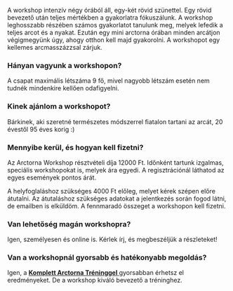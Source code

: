 A workshop intenzív négy órából áll, egy-két rövid szünettel. Egy
rövid bevezető után teljes mértékben a gyakorlatra fókuszálunk. A
workshop leghosszabb részében számos gyakorlatot tanulunk meg, melyek
lefedik a teljes arcot és a nyakat. Ezután egy mini arctorna órában
minden arcátjon végigmegyünk úgy, ahogy otthon kell majd gyakorolni. A
workshopot egy kellemes arcmasszázzsal&nbsp;zárjuk.

### Hányan vagyunk a&nbsp;workshopon?

A csapat maximális létszáma 9 fő, mivel nagyobb létszám esetén nem
tudnék mindenkire kellően&nbsp;odafigyelni.

### Kinek ajánlom a&nbsp;workshopot?

Bárkinek, aki szeretné természetes módszerrel fiatalon tartani az
arcát, 20 évestől <span class="u-NoWrap">95 éves korig :)</span>

### Mennyibe kerül, és hogyan kell fizetni?

Az Arctorna Workshop résztvételi díja 12000&nbsp;Ft. Időnként tartunk izgalmas,
speciális workshopokat is, melyek ára egyedi. A regisztrációnál láthatod az
egyes események pontos árát.

A helyfoglaláshoz szükséges 4000&nbsp;Ft előleg, melyet kérek
szépen előre átutalni. Az átutaláshoz szükséges adatokat a jelentkezés
során fogod látni, de emailben is elküldöm. A fennmaradó összeget a
workshopon kell fizetni.

### Van lehetőség magán workshopra?

Igen, személyesen és online is. Kérlek írj, és
megbeszéljük&nbsp;a&nbsp;részleteket!

### Van a workshopnál gyorsabb és hatékonyabb&nbsp;megoldás?

Igen, a
<a href="{{ site.baseurl }}{% link trening.md %}">
  <strong>Komplett Arctorna Tréninggel</strong>
</a> gyorsabban érhetsz el eredményeket. De a workshop kiváló bevezető
a tréninghez.

